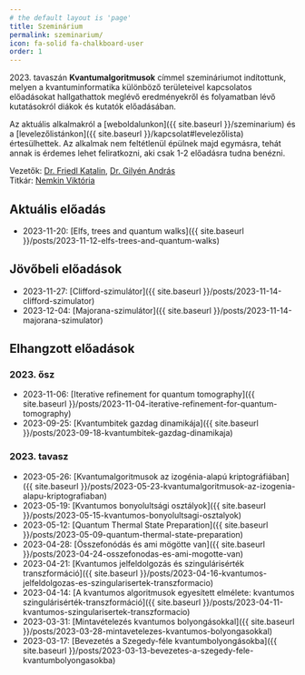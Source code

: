 ```yaml
---
# the default layout is 'page'
title: Szeminárium
permalink: szeminarium/
icon: fa-solid fa-chalkboard-user
order: 1
---
```



2023\. tavaszán **Kvantumalgoritmusok** címmel szemináriumot indítottunk, melyen a kvantuminformatika különböző területeivel kapcsolatos előadásokat hallgathattok meglévő eredményekről és folyamatban lévő kutatásokról diákok és kutatók előadásában.

Az aktuális alkalmakról a [weboldalunkon]({{ site.baseurl }}/szeminarium) és a [levelezőlistánkon]({{ site.baseurl }}/kapcsolat#levelezőlista) értesülhettek. Az alkalmak nem feltétlenül épülnek majd egymásra, tehát annak is érdemes lehet feliratkozni, aki csak 1-2 előadásra tudna benézni.

Vezetők: [Dr. Friedl Katalin](https://cs.bme.hu/~friedl), [Dr. Gilyén András](https://gilyen.hu)  
Titkár: [Nemkin Viktória](https://cs.bme.hu/~nemkin)

## Aktuális előadás

- 2023-11-20: [Elfs, trees and quantum walks]({{ site.baseurl }}/posts/2023-11-12-elfs-trees-and-quantum-walks)

## Jövőbeli előadások

- 2023-11-27: [Clifford-szimulátor]({{ site.baseurl }}/posts/2023-11-14-clifford-szimulator)
- 2023-12-04: [Majorana-szimulátor]({{ site.baseurl }}/posts/2023-11-14-majorana-szimulator)

## Elhangzott előadások

### 2023\. ősz

- 2023-11-06: [Iterative refinement for quantum tomography]({{ site.baseurl }}/posts/2023-11-04-iterative-refinement-for-quantum-tomography)
- 2023-09-25: [Kvantumbitek gazdag dinamikája]({{ site.baseurl }}/posts/2023-09-18-kvantumbitek-gazdag-dinamikaja)

### 2023\. tavasz

- 2023-05-26: [Kvantumalgoritmusok az izogénia-alapú kriptográfiában]({{ site.baseurl }}/posts/2023-05-23-kvantumalgoritmusok-az-izogenia-alapu-kriptografiaban)
- 2023-05-19: [Kvantumos bonyolultsági osztályok]({{ site.baseurl }}/posts/2023-05-15-kvantumos-bonyolultsagi-osztalyok)
- 2023-05-12: [Quantum Thermal State Preparation]({{ site.baseurl }}/posts/2023-05-09-quantum-thermal-state-preparation)
- 2023-04-28: [Összefonódás és ami mögötte van]({{ site.baseurl }}/posts/2023-04-24-osszefonodas-es-ami-mogotte-van)
- 2023-04-21: [Kvantumos jelfeldolgozás és szingulárisérték transzformáció]({{ site.baseurl }}/posts/2023-04-16-kvantumos-jelfeldolgozas-es-szingularisertek-transzformacio)
- 2023-04-14: [A kvantumos algoritmusok egyesített elmélete: kvantumos szingulárisérték-transzformáció]({{ site.baseurl }}/posts/2023-04-11-kvantumos-szingularisertek-transzformacio)
- 2023-03-31: [Mintavételezés kvantumos bolyongásokkal]({{ site.baseurl }}/posts/2023-03-28-mintavetelezes-kvantumos-bolyongasokkal)
- 2023-03-17: [Bevezetés a Szegedy-féle kvantumbolyongásokba]({{ site.baseurl }}/posts/2023-03-13-bevezetes-a-szegedy-fele-kvantumbolyongasokba)
